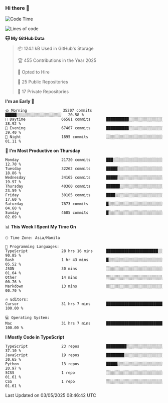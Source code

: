 ### Hi there 👋

<!--START_SECTION:waka-->
![Code Time](http://img.shields.io/badge/Code%20Time-1%2C687%20hrs%2056%20mins-blue)

![Lines of code](https://img.shields.io/badge/From%20Hello%20World%20I%27ve%20Written-64.9%20million%20lines%20of%20code-blue)

**🐱 My GitHub Data** 

> 📦 124.1 kB Used in GitHub's Storage 
 > 
> 🏆 455 Contributions in the Year 2025
 > 
> 💼 Opted to Hire
 > 
> 📜 25 Public Repositories 
 > 
> 🔑 17 Private Repositories 
 > 
**I'm an Early 🐤** 

```text
🌞 Morning                35207 commits       █████░░░░░░░░░░░░░░░░░░░░   20.58 % 
🌆 Daytime                66581 commits       ██████████░░░░░░░░░░░░░░░   38.92 % 
🌃 Evening                67407 commits       ██████████░░░░░░░░░░░░░░░   39.40 % 
🌙 Night                  1895 commits        ░░░░░░░░░░░░░░░░░░░░░░░░░   01.11 % 
```
📅 **I'm Most Productive on Thursday** 

```text
Monday                   21720 commits       ███░░░░░░░░░░░░░░░░░░░░░░   12.70 % 
Tuesday                  32262 commits       █████░░░░░░░░░░░░░░░░░░░░   18.86 % 
Wednesday                34165 commits       █████░░░░░░░░░░░░░░░░░░░░   19.97 % 
Thursday                 40360 commits       ██████░░░░░░░░░░░░░░░░░░░   23.59 % 
Friday                   30105 commits       ████░░░░░░░░░░░░░░░░░░░░░   17.60 % 
Saturday                 7873 commits        █░░░░░░░░░░░░░░░░░░░░░░░░   04.60 % 
Sunday                   4605 commits        █░░░░░░░░░░░░░░░░░░░░░░░░   02.69 % 
```


📊 **This Week I Spent My Time On** 

```text
🕑︎ Time Zone: Asia/Manila

💬 Programming Languages: 
TypeScript               28 hrs 16 mins      ███████████████████████░░   90.85 % 
Bash                     1 hr 43 mins        █░░░░░░░░░░░░░░░░░░░░░░░░   05.52 % 
JSON                     30 mins             ░░░░░░░░░░░░░░░░░░░░░░░░░   01.64 % 
Other                    14 mins             ░░░░░░░░░░░░░░░░░░░░░░░░░   00.76 % 
Markdown                 13 mins             ░░░░░░░░░░░░░░░░░░░░░░░░░   00.70 % 

🔥 Editors: 
Cursor                   31 hrs 7 mins       █████████████████████████   100.00 % 

💻 Operating System: 
Mac                      31 hrs 7 mins       █████████████████████████   100.00 % 
```

**I Mostly Code in TypeScript** 

```text
TypeScript               23 repos            █████████░░░░░░░░░░░░░░░░   37.10 % 
JavaScript               19 repos            ████████░░░░░░░░░░░░░░░░░   30.65 % 
Python                   13 repos            █████░░░░░░░░░░░░░░░░░░░░   20.97 % 
SCSS                     1 repo              ░░░░░░░░░░░░░░░░░░░░░░░░░   01.61 % 
CSS                      1 repo              ░░░░░░░░░░░░░░░░░░░░░░░░░   01.61 % 
```




 Last Updated on 03/05/2025 08:46:42 UTC
<!--END_SECTION:waka-->
